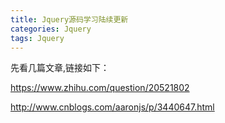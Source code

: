 ```yaml
---
title: Jquery源码学习陆续更新
categories: Jquery
tags: Jquery
---
```


先看几篇文章,链接如下：

https://www.zhihu.com/question/20521802


http://www.cnblogs.com/aaronjs/p/3440647.html

